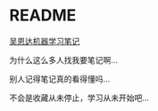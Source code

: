 # README

[吴恩达机器学习笔记](https://github.com/Nie-Tianyi/Notes/blob/main/Machine%20Learning.pdf)

为什么这么多人找我要笔记啊...

别人记得笔记真的看得懂吗...

不会是收藏从未停止，学习从未开始吧...
